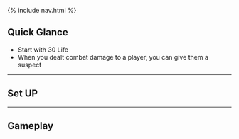 {% include nav.html %}


## Quick Glance

 - Start with 30 Life
 - When you dealt combat damage to a player, you can give them a suspect





---


## Set UP


---

## Gameplay
